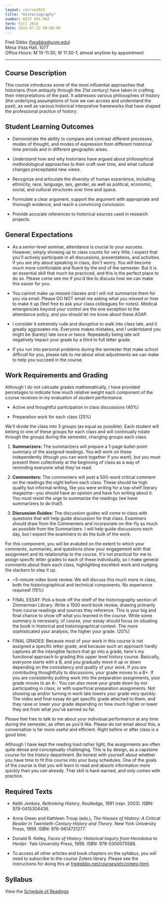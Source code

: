 ```yaml
---
layout: course2015
title: "Historiography"
number: HIST 491-002
term: Fall 2016
date: 2016-07-22 00:00:00
---
```


Fred Gibbs \([fwgibbs@unm.edu](mailto:fwgibbs@unm.edu)\)    
Mesa Vista Hall, 1077    
Office Hours: M 10-11:30; W 11:30-1; almost anytime by appointment    

-----

## Course Description

This course introduces some of the most influential approaches that historians (from antiquity through the 21st century) have taken in crafting their interpretations of the past. It addresses various philosophies of history (the underlying assumptions of how we can access and understand the past), as well as various historical interpretive frameworks that have shaped the professional practice of history.


## Student Learning Outcomes

* Demonstrate the ability to compare and contrast different processes, modes of thought, and modes of expression from different historical time periods and in different geographic areas.

* Understand how and why historians have argued about philosophical methodological approaches to their craft over time, and what cultural changes precepitated new views.

* Recognize and articulate the diversity of human experience, including ethnicity, race, language, sex, gender, as well as political, economic, social, and cultural structures over time and space.

* Formulate a clear argument, support the argument with appropriate and thorough evidence, and reach a convincing conclusion.

* Provide accurate references to historical sources used in research projects.


## General Expectations

* As a senior-level seminar, attendance is crucial to your success. However, simply showing up to class counts for very little; I expect that you'll actively participate in all discussions, presentations, and activities. If you are shy about speaking in class, don't worry. You will become much more comfortable and fluent by the end of the semester. But it is an essential skill that much be practiced, and this is the perfect place to do so. Please come see me if you'd like to discuss how we can make this easier for you.

* You cannot make up missed classes and I will not summarize them for you via email. Please DO NOT email me asking what you missed or how to make it up (feel free to ask your class colleagues for notes). Medical emergencies beyond your control are the one exception to the attendance policy, and you should let me know about these ASAP.

* I consider it extremely rude and disruptive to walk into class late, and it greatly aggravates me. Everyone makes mistakes, and I undertstand you might be (barely) late once or twice. Repeatedly being late will negatively impact your grade by a third to full letter grade.

* If you run into personal problems during the semester that make school difficult for you, please talk to me about what adjustments we can make to help you succeed in the course.


## Work Requirements and Grading

Although I do not calcuate grades mathematically, I have provided percetages to indicate how much relative weight each component of the course receives in my evaluation of student performance.

- Active and thoughtful participation in class discussions (40%)

- Preparation work for each class (25%)

We'll divide the class into 3 groups (as equal as possible). Each student will belong to one of these groups for each class and will continually rotate through the groups during the semester, changing groups each class.

1. **Summarizers:** The summarizers will prepare a 1-page bullet-point summary of the assigned readings. You will work on these independently (though you can work together if you want), but you must present them collectively at the beginning of class as a way of reminding everyone what they've read.

2. **Commenters:** The commenters will post a 500-word critical comment on the readings the night before each class. These should be high quality but informal writing, like you were writing for a top-shelf literary magazine--you should have an opinion and have fun writing about it. You must resist the urge to summarize the readings (we have summarizers to do that!).  

3. **Discussion Guides:** The discussion guides will come to class with questions that will help guide discussion for that class. Examiners should draw from the Commenters and incorporate on-the-fly as much as possible from the Summarizers. I will help guide discussions each day, but I expect the examiners to do the bulk of the work.

For this component, you will be evaluted on the extent to which your comments, summaries, and questions show your engagement with that assignment and its relationship to the course. It's not practical for me to assign specifc letter grades to each of these individually, so I make general comments about them each class, highlighting excellent work and nudging the slackers to step it up. 
 
- ~5-minute video book review. We will discuss this much more in class, both the historiographical and technical components. No experience required! (15%)

- FINAL ESSAY: Pick a book off the shelf of the historiography section of Zimmerman Library. Write a 1500 word book review, drawing primarily from course readings and sources they reference. This is your big and final chance to show off what you learned in the course. While some summary is necessary, of course, your essay should focus on situating the book in historical and historiographical context. The more sophisticated your analysis, the higher your grade.  (20%)

- FINAL GRADES: Because most of your work in this course is not assigned a specific letter grade, and because such an approach hardly captures all the intangible factors that go into a grade, here's my functional approach to grading this upper level history course. Basically, everyone starts with a B, and you gradually move it up or down depending on the consistency and quality of your work. If you are contributing thoughtfully to discussions, your grade moves to a B+. If you are consistently putting work into the preparation assignments, your grade moves to an A-. You can also move your grade down by not participating in class, or with superficial preparation assignments. Not showing up and/or turning in work late lowers your grade very quickly. The video and final essay do get specific grade attached to them, and they raise or lower your grade depending on how much higher or lower they are from what you've earned so far.

Please feel free to talk to me about your individual performance at any time during the semester, as often as you'd like. Please do not email about this; a conversation is far more useful and efficient. Right before or after class is a good time.

Although I have kept the reading load rather light, the assignments are often quite dense and conceptually challenging. This is by design, as a capstone course for the history department. Be honest with yourself about whether you have time to fit this course into your busy schedules. One of the goals of the course is that you will learn to read and absorb information more quickly than you can already. That skill is hard-earned, and only comes with practice.


## Required Texts

- Keith Jenkins, _Rethinking History_, Routledge, 1991 (repr. 2003). ISBN: 978-0415304436.

- Anna Green and Kathleen Troup (eds.), _The Houses of History: A Critical Reader in Twentieth-Century History and Theory_. New York University Press, 1999. ISBN: 978-0814731277.

- Donald R. Kelley, _Faces of History: Historical Inquiry from Herodotus to Herder_. Yale University Press, 1999. ISBN: 978-0300075588.

- To access all other articles and book chapters on the syllabus, you will need to subscribe to the course Zotero library. Please see the instructions for doing this at [fredgibbs.net/courses/etc/zotero.html](../etc/zotero.html).


## Syllabus
View the [Schedule of Readings](schedule.html)
